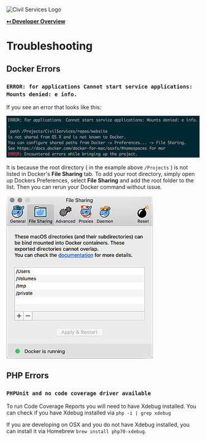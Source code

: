 ![Civil Services Logo](https://cdn.civil.services/common/github-logo.png "Civil Services Logo")

**[↤ Developer Overview](../README.md)**

Troubleshooting
===

Docker Errors
---

### `ERROR: for applications Cannot start service applications: Mounts denied: e info.`

If you see an error that looks like this:

![Docker Error](../docs/img/docker-error.png "Docker Error")

It is because the root directory ( in the example above `/Projects` ) is not listed in Docker's __File Sharing__ tab.  To add your root directory, simply open up Dockers Preferences, select __File Sharing__ and add the root folder to the list.  Then you can rerun your Docker command without issue.

![Docker File Sharing](../docs/img/docker-file-sharing.png "Docker File Sharing")


PHP Errors
---

### `PHPUnit and no code coverage driver available`

To run Code Coverage Reports you will need to have Xdebug installed. You can check if you have Xdebug installed via `php -i | grep xdebug`

If you are developing on OSX and you do not have Xdebug installed, you can install it via Homebrew `brew install php70-xdebug`.